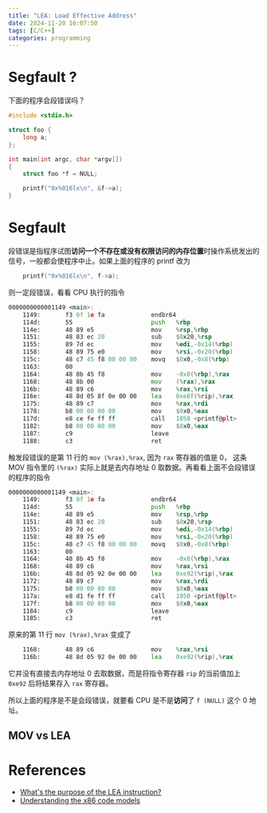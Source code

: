 ```yaml
---
title: "LEA: Load Effective Address"
date: 2024-11-20 16:07:50
tags: [C/C++]
categories: programming
---
```


# Segfault ?

下面的程序会段错误吗？

```c
#include <stdio.h>

struct foo {
    long a;
};

int main(int argc, char *argv[])
{
    struct foo *f = NULL;

    printf("0x%016lx\n", &f->a);
}
```

<!--more-->

# Segfault

段错误是指程序试图**访问一个不存在或没有权限访问的内存位置**时操作系统发出的信号，一般都会使程序中止。如果上面的程序的 printf 改为

```c
    printf("0x%016lx\n", f->a);
```

则一定段错误，看看 CPU 执行的指令

```asm
0000000000001149 <main>:
    1149:       f3 0f 1e fa             endbr64
    114d:       55                      push   %rbp
    114e:       48 89 e5                mov    %rsp,%rbp
    1151:       48 83 ec 20             sub    $0x20,%rsp
    1155:       89 7d ec                mov    %edi,-0x14(%rbp)
    1158:       48 89 75 e0             mov    %rsi,-0x20(%rbp)
    115c:       48 c7 45 f8 00 00 00    movq   $0x0,-0x8(%rbp)
    1163:       00
    1164:       48 8b 45 f8             mov    -0x8(%rbp),%rax
    1168:       48 8b 00                mov    (%rax),%rax
    116b:       48 89 c6                mov    %rax,%rsi
    116e:       48 8d 05 8f 0e 00 00    lea    0xe8f(%rip),%rax        # 2004 <_IO_stdin_used+0x4>
    1175:       48 89 c7                mov    %rax,%rdi
    1178:       b8 00 00 00 00          mov    $0x0,%eax
    117d:       e8 ce fe ff ff          call   1050 <printf@plt>
    1182:       b8 00 00 00 00          mov    $0x0,%eax
    1187:       c9                      leave
    1188:       c3                      ret
```
触发段错误的是第 11 行的 `mov (%rax),%rax`, 因为 `rax` 寄存器的值是 0， 这条 MOV 指令里的 `(%rax)` 实际上就是去内存地址 0 取数据。再看看上面不会段错误的程序的指令

```asm
0000000000001149 <main>:
    1149:       f3 0f 1e fa             endbr64
    114d:       55                      push   %rbp
    114e:       48 89 e5                mov    %rsp,%rbp
    1151:       48 83 ec 20             sub    $0x20,%rsp
    1155:       89 7d ec                mov    %edi,-0x14(%rbp)
    1158:       48 89 75 e0             mov    %rsi,-0x20(%rbp)
    115c:       48 c7 45 f8 00 00 00    movq   $0x0,-0x8(%rbp)
    1163:       00
    1164:       48 8b 45 f8             mov    -0x8(%rbp),%rax
    1168:       48 89 c6                mov    %rax,%rsi
    116b:       48 8d 05 92 0e 00 00    lea    0xe92(%rip),%rax        # 2004 <_IO_stdin_used+0x4>
    1172:       48 89 c7                mov    %rax,%rdi
    1175:       b8 00 00 00 00          mov    $0x0,%eax
    117a:       e8 d1 fe ff ff          call   1050 <printf@plt>
    117f:       b8 00 00 00 00          mov    $0x0,%eax
    1184:       c9                      leave
    1185:       c3                      ret
```

原来的第 11 行 `mov (%rax),%rax` 变成了

```asm
    1168:       48 89 c6                mov    %rax,%rsi
    116b:       48 8d 05 92 0e 00 00    lea    0xe92(%rip),%rax        # 2004 <_IO_stdin_used+0x4>
```

它并没有直接去内存地址 0 去取数据，而是将指令寄存器 `rip` 的当前值加上 `0xe92` 后将结果存入 `rax` 寄存器。

所以上面的程序是不是会段错误，就要看 CPU 是不是**访问**了 `f (NULL)` 这个 0 地址。

## MOV vs LEA

# References
- [What's the purpose of the LEA instruction?](https://stackoverflow.com/questions/1658294/whats-the-purpose-of-the-lea-instruction)
- [Understanding the x86 code models](https://eli.thegreenplace.net/2012/01/03/understanding-the-x64-code-models)
